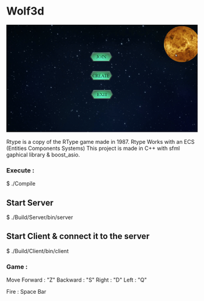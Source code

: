 # Wolf3d
![](public/demo.gif)

Rtype is a copy of the RType game made in 1987.
Rtype Works with an ECS (Entities Components Systems)
This project is made in C++ with sfml gaphical library & boost_asio.

### Execute :
$ ./Compile
## Start Server 
$ ./Build/Server/bin/server <port>
## Start Client & connect it to the server
$ ./Build/Client/bin/client <ip> <port>

### Game :

Move
Forward : "Z"
Backward : "S"
Right : "D"
Left : "Q"

Fire : Space Bar
